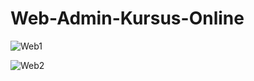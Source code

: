 # Web-Admin-Kursus-Online

![Web1](https://github.com/user-attachments/assets/810e6fe1-112a-42a8-8216-973878116ae5)

![Web2](https://github.com/user-attachments/assets/c3269d52-859f-4886-a5b2-bb3c216df132)
